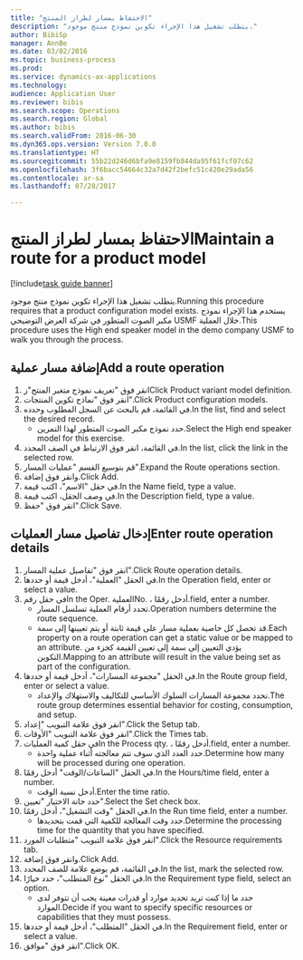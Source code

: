 ```yaml
--- 
title: "الاحتفاظ بمسار لطراز المنتج"
description: "يتطلب تشغيل هذا الإجراء تكوين نموذج منتج موجود."
author: BibiSp
manager: AnnBe
ms.date: 03/02/2016
ms.topic: business-process
ms.prod: 
ms.service: dynamics-ax-applications
ms.technology: 
audience: Application User
ms.reviewer: bibis
ms.search.scope: Operations
ms.search.region: Global
ms.author: bibis
ms.search.validFrom: 2016-06-30
ms.dyn365.ops.version: Version 7.0.0
ms.translationtype: HT
ms.sourcegitcommit: 55b22d246d6bfa9e8159fb844da95f61fcf07c62
ms.openlocfilehash: 3f6bacc54664c32a7d42f2befc51c420e29ada56
ms.contentlocale: ar-sa
ms.lasthandoff: 07/28/2017

---
```

# <a name="maintain-a-route-for-a-product-model"></a><span data-ttu-id="f33de-103">الاحتفاظ بمسار لطراز المنتج</span><span class="sxs-lookup"><span data-stu-id="f33de-103">Maintain a route for a product model</span></span>

[!include[task guide banner](../../includes/task-guide-banner.md)]

<span data-ttu-id="f33de-104">يتطلب تشغيل هذا الإجراء تكوين نموذج منتج موجود.</span><span class="sxs-lookup"><span data-stu-id="f33de-104">Running this procedure requires that a product configuration model exists.</span></span> <span data-ttu-id="f33de-105">يستخدم هذا الإجراء نموذج مكبر الصوت المتطور في شركة العرض التوضيحي USMF خلال العملية.</span><span class="sxs-lookup"><span data-stu-id="f33de-105">This procedure uses the High end speaker model in the demo company USMF to walk you through the process.</span></span>


## <a name="add-a-route-operation"></a><span data-ttu-id="f33de-106">إضافة مسار عملية</span><span class="sxs-lookup"><span data-stu-id="f33de-106">Add a route operation</span></span>
1. <span data-ttu-id="f33de-107">انقر فوق "تعريف نموذج متغير المنتج"ز</span><span class="sxs-lookup"><span data-stu-id="f33de-107">Click Product variant model definition.</span></span>
2. <span data-ttu-id="f33de-108">انقر فوق "نماذج تكوين المنتجات".</span><span class="sxs-lookup"><span data-stu-id="f33de-108">Click Product configuration models.</span></span>
3. <span data-ttu-id="f33de-109">في القائمة، قم بالبحث عن السجل المطلوب وحدده.</span><span class="sxs-lookup"><span data-stu-id="f33de-109">In the list, find and select the desired record.</span></span>
    * <span data-ttu-id="f33de-110">حدد نموذج مكبر الصوت المتطور لهذا التمرين.</span><span class="sxs-lookup"><span data-stu-id="f33de-110">Select the High end speaker model for this exercise.</span></span>  
4. <span data-ttu-id="f33de-111">في القائمة، انقر فوق الارتباط في الصف المحدد.</span><span class="sxs-lookup"><span data-stu-id="f33de-111">In the list, click the link in the selected row.</span></span>
5. <span data-ttu-id="f33de-112">قم بتوسيع القسم "عمليات المسار".</span><span class="sxs-lookup"><span data-stu-id="f33de-112">Expand the Route operations section.</span></span>
6. <span data-ttu-id="f33de-113">وانقر فوق إضافة.</span><span class="sxs-lookup"><span data-stu-id="f33de-113">Click Add.</span></span>
7. <span data-ttu-id="f33de-114">في حقل "الاسم"، اكتب قيمة.</span><span class="sxs-lookup"><span data-stu-id="f33de-114">In the Name field, type a value.</span></span>
8. <span data-ttu-id="f33de-115">في وصف الحقل، اكتب قيمة.</span><span class="sxs-lookup"><span data-stu-id="f33de-115">In the Description field, type a value.</span></span>
9. <span data-ttu-id="f33de-116">انقر فوق "حفظ".</span><span class="sxs-lookup"><span data-stu-id="f33de-116">Click Save.</span></span>

## <a name="enter-route-operation-details"></a><span data-ttu-id="f33de-117">إدخال تفاصيل مسار العمليات</span><span class="sxs-lookup"><span data-stu-id="f33de-117">Enter route operation details</span></span>
1. <span data-ttu-id="f33de-118">انقر فوق "تفاصيل عملية المسار".</span><span class="sxs-lookup"><span data-stu-id="f33de-118">Click Route operation details.</span></span>
2. <span data-ttu-id="f33de-119">في الحقل "العملية"، أدخل قيمة أو حددها.</span><span class="sxs-lookup"><span data-stu-id="f33de-119">In the Operation field, enter or select a value.</span></span>
3. <span data-ttu-id="f33de-120">في حقل رقم</span><span class="sxs-lookup"><span data-stu-id="f33de-120">In the Oper.</span></span> <span data-ttu-id="f33de-121">العملية</span><span class="sxs-lookup"><span data-stu-id="f33de-121">No.</span></span> <span data-ttu-id="f33de-122">، أدخل رقمًا.</span><span class="sxs-lookup"><span data-stu-id="f33de-122">field, enter a number.</span></span>
    * <span data-ttu-id="f33de-123">تحدد أرقام العملية تسلسل المسار.</span><span class="sxs-lookup"><span data-stu-id="f33de-123">Operation numbers determine the route sequence.</span></span>  
    * <span data-ttu-id="f33de-124">قد تحصل كل خاصية بعملية مسار على قيمة ثابتة أو يتم تعيينها إلى سمة.</span><span class="sxs-lookup"><span data-stu-id="f33de-124">Each property on a route operation can get a static value or be mapped to an attribute.</span></span> <span data-ttu-id="f33de-125">يؤدي التعيين إلى سمة إلى تعيين القيمة كجزء من التكوين.</span><span class="sxs-lookup"><span data-stu-id="f33de-125">Mapping to an attribute will result in the value being set as part of the configuration.</span></span>  
4. <span data-ttu-id="f33de-126">في الحقل "مجموعة المسارات"، أدخل قيمة أو حددها.</span><span class="sxs-lookup"><span data-stu-id="f33de-126">In the Route group field, enter or select a value.</span></span>
    * <span data-ttu-id="f33de-127">تحدد مجموعة المسارات السلوك الأساسي للتكاليف والاستهلاك والإعداد.</span><span class="sxs-lookup"><span data-stu-id="f33de-127">The route group determines essential behavior for costing, consumption, and setup.</span></span>  
5. <span data-ttu-id="f33de-128">انقر فوق علامة التبويب "إعداد".</span><span class="sxs-lookup"><span data-stu-id="f33de-128">Click the Setup tab.</span></span>
6. <span data-ttu-id="f33de-129">انقر فوق علامة التبويب "الأوقات".</span><span class="sxs-lookup"><span data-stu-id="f33de-129">Click the Times tab.</span></span>
7. <span data-ttu-id="f33de-130">في حقل كمية العمليات</span><span class="sxs-lookup"><span data-stu-id="f33de-130">In the Process qty.</span></span> <span data-ttu-id="f33de-131">، أدخل رقمًا.</span><span class="sxs-lookup"><span data-stu-id="f33de-131">field, enter a number.</span></span>
    * <span data-ttu-id="f33de-132">حدد العدد الذي سوف تتم معالجته أثناء عملية واحدة.</span><span class="sxs-lookup"><span data-stu-id="f33de-132">Determine how many will be processed during one operation.</span></span>  
8. <span data-ttu-id="f33de-133">في الحقل "الساعات/الوقت" أدخل رقمًا.</span><span class="sxs-lookup"><span data-stu-id="f33de-133">In the Hours/time field, enter a number.</span></span>
    * <span data-ttu-id="f33de-134">أدخل نسبة الوقت.</span><span class="sxs-lookup"><span data-stu-id="f33de-134">Enter the time ratio.</span></span>  
9. <span data-ttu-id="f33de-135">حدد خانة الاختيار "تعيين".</span><span class="sxs-lookup"><span data-stu-id="f33de-135">Select the Set check box.</span></span>
10. <span data-ttu-id="f33de-136">في الحقل "وقت التشغيل"، أدخل رقمًا.</span><span class="sxs-lookup"><span data-stu-id="f33de-136">In the Run time field, enter a number.</span></span>
    * <span data-ttu-id="f33de-137">حدد وقت المعالجة للكمية التي قمت بتحديدها.</span><span class="sxs-lookup"><span data-stu-id="f33de-137">Determine the processing time for the quantity that you have specified.</span></span>  
11. <span data-ttu-id="f33de-138">انقر فوق علامة التبويب "متطلبات المورد".</span><span class="sxs-lookup"><span data-stu-id="f33de-138">Click the Resource requirements tab.</span></span>
12. <span data-ttu-id="f33de-139">وانقر فوق إضافة.</span><span class="sxs-lookup"><span data-stu-id="f33de-139">Click Add.</span></span>
13. <span data-ttu-id="f33de-140">في القائمة، قم بوضع علامة للصف المحدد.</span><span class="sxs-lookup"><span data-stu-id="f33de-140">In the list, mark the selected row.</span></span>
14. <span data-ttu-id="f33de-141">في الحقل "نوع المتطلب"، حدد خيارًا.</span><span class="sxs-lookup"><span data-stu-id="f33de-141">In the Requirement type field, select an option.</span></span>
    * <span data-ttu-id="f33de-142">حدد ما إذا كنت تريد تحديد موارد أو قدرات معينة يجب أن تتوفر لدى الموارد.</span><span class="sxs-lookup"><span data-stu-id="f33de-142">Decide if you want to specify specific resources or capabilities that they must possess.</span></span>  
15. <span data-ttu-id="f33de-143">في الحقل "المتطلب"، أدخل قيمة أو حددها.</span><span class="sxs-lookup"><span data-stu-id="f33de-143">In the Requirement field, enter or select a value.</span></span>
16. <span data-ttu-id="f33de-144">انقر فوق "موافق".</span><span class="sxs-lookup"><span data-stu-id="f33de-144">Click OK.</span></span>


